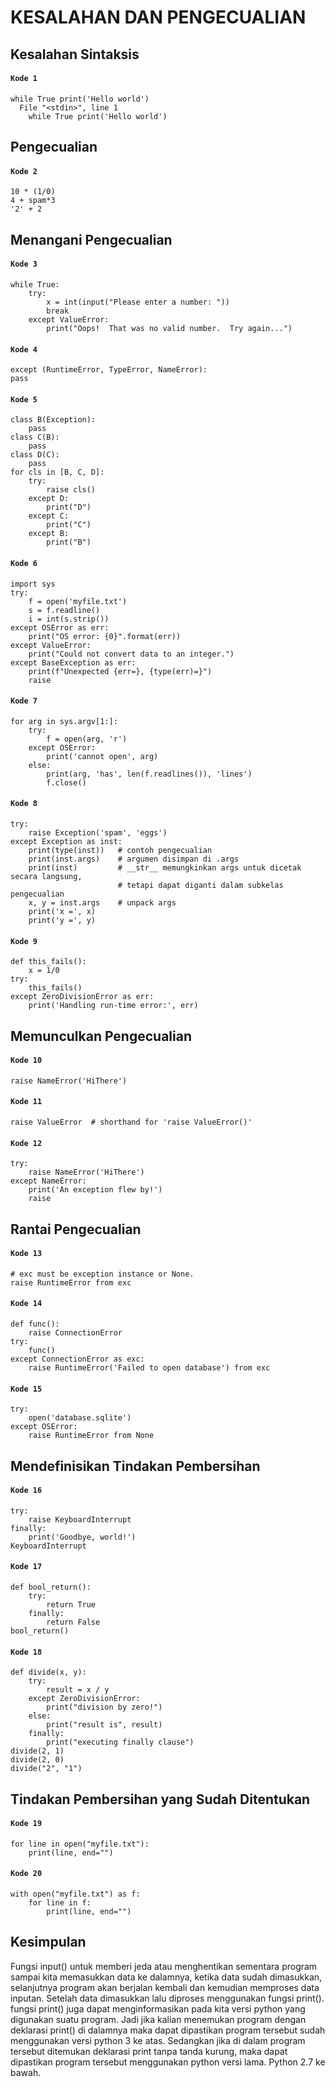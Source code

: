 # KESALAHAN DAN PENGECUALIAN


## Kesalahan Sintaksis
#### ```Kode 1```
```
while True print('Hello world')
  File "<stdin>", line 1
    while True print('Hello world')
```

## Pengecualian
#### ```Kode 2```
```
10 * (1/0)
4 + spam*3
'2' + 2
```

## Menangani Pengecualian
#### ```Kode 3```
```
while True:
    try:
        x = int(input("Please enter a number: "))
        break
    except ValueError:
        print("Oops!  That was no valid number.  Try again...")
```
#### ```Kode 4```
```
except (RuntimeError, TypeError, NameError):
pass
```
#### ```Kode 5```
```
class B(Exception):
    pass
class C(B):
    pass
class D(C):
    pass
for cls in [B, C, D]:
    try:
        raise cls()
    except D:
        print("D")
    except C:
        print("C")
    except B:
        print("B")
```
#### ```Kode 6```
```
import sys
try:
    f = open('myfile.txt')
    s = f.readline()
    i = int(s.strip())
except OSError as err:
    print("OS error: {0}".format(err))
except ValueError:
    print("Could not convert data to an integer.")
except BaseException as err:
    print(f"Unexpected {err=}, {type(err)=}")
    raise
```
#### ```Kode 7```
```
for arg in sys.argv[1:]:
    try:
        f = open(arg, 'r')
    except OSError:
        print('cannot open', arg)
    else:
        print(arg, 'has', len(f.readlines()), 'lines')
        f.close()
```
#### ```Kode 8```
```
try:
    raise Exception('spam', 'eggs')
except Exception as inst:
    print(type(inst))   # contoh pengecualian
    print(inst.args)    # argumen disimpan di .args
    print(inst)         # __str__ memungkinkan args untuk dicetak secara langsung,
                        # tetapi dapat diganti dalam subkelas pengecualian
    x, y = inst.args    # unpack args
    print('x =', x)
    print('y =', y)
```
#### ```Kode 9```
```
def this_fails():
    x = 1/0
try:
    this_fails()
except ZeroDivisionError as err:
    print('Handling run-time error:', err)
```

## Memunculkan Pengecualian
#### ```Kode 10```
```
raise NameError('HiThere')
```
#### ```Kode 11```
```
raise ValueError  # shorthand for 'raise ValueError()'
```
#### ```Kode 12```
```
try:
    raise NameError('HiThere')
except NameError:
    print('An exception flew by!')
    raise
```

## Rantai Pengecualian
#### ```Kode 13```
```
# exc must be exception instance or None.
raise RuntimeError from exc
```
#### ```Kode 14```
```
def func():
    raise ConnectionError
try:
    func()
except ConnectionError as exc:
    raise RuntimeError('Failed to open database') from exc
```
#### ```Kode 15```
```
try:
    open('database.sqlite')
except OSError:
    raise RuntimeError from None
```

## Mendefinisikan Tindakan Pembersihan
#### ```Kode 16```
```
try:
    raise KeyboardInterrupt
finally:
    print('Goodbye, world!')
KeyboardInterrupt
```
#### ```Kode 17```
```
def bool_return():
    try:
        return True
    finally:
        return False
bool_return()
```
#### ```Kode 18```
```
def divide(x, y):
    try:
        result = x / y
    except ZeroDivisionError:
        print("division by zero!")
    else:
        print("result is", result)
    finally:
        print("executing finally clause")
divide(2, 1)
divide(2, 0)
divide("2", "1")
```

## Tindakan Pembersihan yang Sudah Ditentukan
#### ```Kode 19```
```
for line in open("myfile.txt"):
    print(line, end="")
```
#### ```Kode 20```
```
with open("myfile.txt") as f:
    for line in f:
        print(line, end="")
```

## Kesimpulan
Fungsi input() untuk memberi jeda atau menghentikan sementara program sampai kita memasukkan data ke dalamnya, ketika data sudah dimasukkan, selanjutnya program akan berjalan kembali dan kemudian memproses data inputan.
Setelah data dimasukkan lalu diproses  menggunakan fungsi print(). fungsi print() juga dapat menginformasikan pada kita versi python yang digunakan suatu program. Jadi jika kalian menemukan program dengan deklarasi print() di dalamnya maka dapat dipastikan program tersebut sudah menggunakan versi python 3 ke atas. Sedangkan jika di dalam program tersebut ditemukan deklarasi print tanpa tanda kurung, maka dapat dipastikan program tersebut menggunakan python versi lama. Python 2.7 ke bawah.


